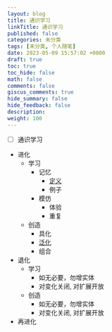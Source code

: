 ```yaml
---
layout: blog
title: 通识学习
linkTitle: 通识学习
published: false
categories: 未分类
tags: [未分类, 个人随笔]
date: 2023-05-09 15:57:02 +0800
draft: true
toc: true
toc_hide: false
math: false
comments: false
giscus_comments: true
hide_summary: false
hide_feedback: false
description:
weight: 100
---
```


- [ ] 通识学习

- 进化
  - 学习
    - 记忆
      - [定义](https://zh.wikipedia.org/wiki/%E5%AE%9A%E4%B9%89)
      - 例子
    - 模仿
      - 体验
      - 重复
  - 创造
    - 具化
    - [泛化](https://zh.wikipedia.org/wiki/%E5%B9%BF%E4%B9%89%E5%8C%96)
    - 组合
- 退化
  - 学习
    - 如无必要，勿增实体
    - 对变化关闭, 对扩展开放
  - 创造
    - 如无必要，勿增实体
    - 对变化关闭, 对扩展开放
- 再进化
